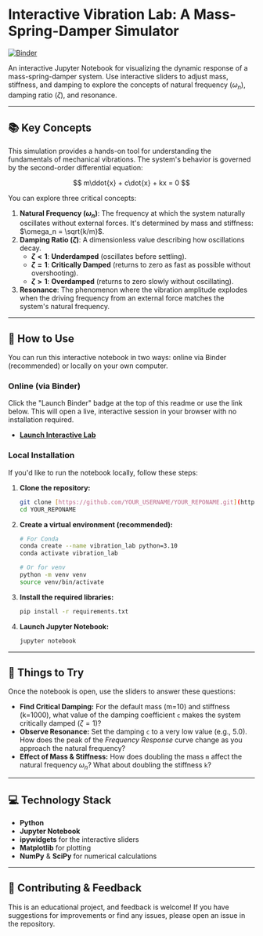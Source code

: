 # Interactive Vibration Lab: A Mass-Spring-Damper Simulator

[![Binder](https://mybinder.org/badge_logo.svg)](https://mybinder.org/v2/gh/YOUR_USERNAME/YOUR_REPONAME/HEAD)

An interactive Jupyter Notebook for visualizing the dynamic response of a mass-spring-damper system. Use interactive sliders to adjust mass, stiffness, and damping to explore the concepts of natural frequency ($\omega_n$), damping ratio ($\zeta$), and resonance.


---

## 📚 Key Concepts

This simulation provides a hands-on tool for understanding the fundamentals of mechanical vibrations. The system's behavior is governed by the second-order differential equation:

$$ m\ddot{x} + c\dot{x} + kx = 0 $$

You can explore three critical concepts:

1.  **Natural Frequency ($\omega_n$)**: The frequency at which the system naturally oscillates without external forces. It's determined by mass and stiffness: $\omega_n = \sqrt{k/m}$.
2.  **Damping Ratio ($\zeta$)**: A dimensionless value describing how oscillations decay.
    * **$\zeta < 1$**: **Underdamped** (oscillates before settling).
    * **$\zeta = 1$**: **Critically Damped** (returns to zero as fast as possible without overshooting).
    * **$\zeta > 1$**: **Overdamped** (returns to zero slowly without oscillating).
3.  **Resonance**: The phenomenon where the vibration amplitude explodes when the driving frequency from an external force matches the system's natural frequency.

---

## 🚀 How to Use

You can run this interactive notebook in two ways: online via Binder (recommended) or locally on your own computer.

### Online (via Binder)

Click the "Launch Binder" badge at the top of this readme or use the link below. This will open a live, interactive session in your browser with no installation required.

* [**Launch Interactive Lab**](https://mybinder.org/v2/gh/YOUR_USERNAME/YOUR_REPONAME/HEAD)

### Local Installation

If you'd like to run the notebook locally, follow these steps:

1.  **Clone the repository:**
    ```bash
    git clone [https://github.com/YOUR_USERNAME/YOUR_REPONAME.git](https://github.com/YOUR_USERNAME/YOUR_REPONAME.git)
    cd YOUR_REPONAME
    ```

2.  **Create a virtual environment (recommended):**
    ```bash
    # For Conda
    conda create --name vibration_lab python=3.10
    conda activate vibration_lab

    # Or for venv
    python -m venv venv
    source venv/bin/activate
    ```

3.  **Install the required libraries:**
    ```bash
    pip install -r requirements.txt
    ```

4.  **Launch Jupyter Notebook:**
    ```bash
    jupyter notebook
    ```

---

## 🔬 Things to Try

Once the notebook is open, use the sliders to answer these questions:

* **Find Critical Damping:** For the default mass (m=10) and stiffness (k=1000), what value of the damping coefficient `c` makes the system critically damped ($\zeta = 1$)?
* **Observe Resonance:** Set the damping `c` to a very low value (e.g., 5.0). How does the peak of the *Frequency Response* curve change as you approach the natural frequency?
* **Effect of Mass & Stiffness:** How does doubling the mass `m` affect the natural frequency $\omega_n$? What about doubling the stiffness `k`?

---

## 💻 Technology Stack

* **Python**
* **Jupyter Notebook**
* **ipywidgets** for the interactive sliders
* **Matplotlib** for plotting
* **NumPy** & **SciPy** for numerical calculations

---

## 🤝 Contributing & Feedback

This is an educational project, and feedback is welcome! If you have suggestions for improvements or find any issues, please open an issue in the repository.
